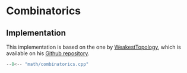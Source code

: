 # Combinatorics

## Implementation

This implementation is based on the one by [WeakestTopology](https://codeforces.com/profile/weakesttopology), which is available on his [Github repository](https://github.com/celiopassos/competitive-programming).

```cpp title="Combinatorics"
--8<-- "math/combinatorics.cpp"
```

